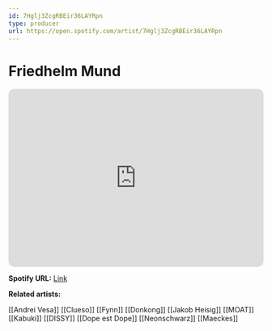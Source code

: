 ```yaml
---
id: 7Hglj3ZcgRBEir36LAYRpn
type: producer
url: https://open.spotify.com/artist/7Hglj3ZcgRBEir36LAYRpn
---
```

# Friedhelm Mund

<iframe style="border-radius:12px" src="https://open.spotify.com/embed/artist/7Hglj3ZcgRBEir36LAYRpn" width="100%" height="352" frameBorder="0" allowfullscreen="" allow="autoplay; clipboard-write; encrypted-media; fullscreen; picture-in-picture" loading="lazy"></iframe>

**Spotify URL:** [Link](https://open.spotify.com/artist/7Hglj3ZcgRBEir36LAYRpn)

**Related artists:**

[[Andrei Vesa]]
[[Clueso]]
[[Fynn]]
[[Donkong]]
[[Jakob Heisig]]
[[MOAT]]
[[Kabuki]]
[[DISSY]]
[[Dope est Dope]]
[[Neonschwarz]]
[[Maeckes]]
